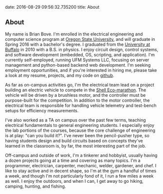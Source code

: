 date: 2016-08-29 09:56:32.735200
title: About


About
-----

My name is Brian Bove. I'm enrolled in the electrical engineering and computer
science program at [Oregon State University](http://www.oregonstate.edu), and
will graduate in Spring 2016 with a bachelor's degree. I graduated from the
[University at Buffalo](http://www.buffalo.edu) in 2010 with a B.S. in physics.
I enjoy circuit design, control systems, and software development (embedded,
OS, scripting, and application). I'm currently self-employed, running UFM
Systems LLC, focusing on server management and python-based backend web
development. I'm seeking employment opportunities, and if you're interested in
hiring me, please take a look at my resume, projects,
and my code on [github](http://www.github.com/bmbove "github - bmbove").

As far as on-campus activities go, I'm the electrical team lead on a project
building an electric vehicle to compete in the
[Shell Eco-marathon](http://www.shell.com/global/environment-society/ecomarathon.html).
The vehicle will be driven by a brushless motor, and the controller must be
purpose-built for the competition. In addition to the motor controller, the
electrical team is responsible for handling vehicle telemetry and test-bench
setups for efficiency measurements. 

I've also worked as a TA on campus over the past few terms, teaching electrical 
fundamentals to general engineering students. I especially enjoy the lab 
portions of the courses, because the core challenge of engineering is at play:
"can you build it?". I've never been the pencil-pusher type, so having students
design and build circuits based on concepts they've learned in the classroom
is, by far, the most interesting part of the job. 

Off-campus and outside of work, I'm a tinkerer and hobbyist, usually having a
dozen projects going at a time and covering as many topics. I'm a programmer, 
electrician, carpenter, mechanic, welder, gardener, and chef. I like to stay
active and in decent shape, so I'm at the gym a handful of times a week, and
though I'm not particularly fond of it, I run a few miles a week as well. I
enjoy the outdoors, and when I can, I get away to go hiking, camping, hunting,
and fishing.
